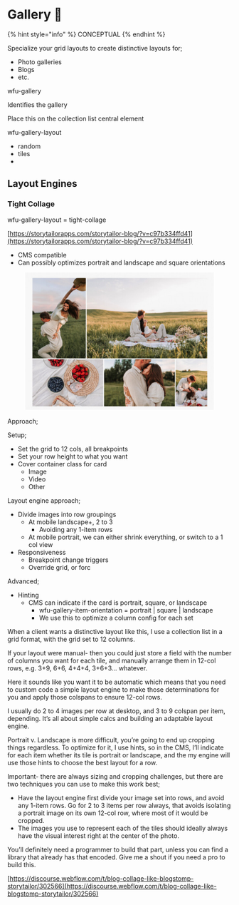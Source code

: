 # Gallery 🧪



{% hint style="info" %}
CONCEPTUAL&#x20;
{% endhint %}



Specialize your grid layouts to create distinctive layouts for;

* Photo galleries
* Blogs
* etc.&#x20;





wfu-gallery

Identifies the gallery

Place this on the collection list central element &#x20;





wfu-gallery-layout



* random
* tiles
*

## Layout Engines

### Tight Collage

wfu-gallery-layout = tight-collage

[https://storytailorapps.com/storytailor-blog/?v=c97b334ffd41](https://storytailorapps.com/storytailor-blog/?v=c97b334ffd41)

* CMS compatible
* Can possibly optimizes portrait and landscape and square orientations

<figure><img src="../.gitbook/assets/image.png" alt=""><figcaption></figcaption></figure>

Approach;

Setup;

* Set the grid to 12 cols, all breakpoints&#x20;
* Set your row height to what you want
* Cover container class for card&#x20;
  * Image
  * Video
  * Other

Layout engine approach;

* Divide images into row groupings&#x20;
  * At mobile landscape+, 2 to 3
    * Avoiding any 1-item rows&#x20;
  * At mobile portrait, we can either shrink everything, or switch to a 1 col view&#x20;
* Responsiveness
  * Breakpoint change triggers
  * Override grid, or forc

Advanced;

* Hinting&#x20;
  * CMS can indicate if the card is portrait, square, or landscape
    * wfu-gallery-item-orientation = portrait | square | landscape
    * We use this to optimize a column config for each set&#x20;



When a client wants a distinctive layout like this, I use a collection list in a grid format, with the grid set to 12 columns.

If your layout were manual- then you could just store a field with the number of columns you want for each tile, and manually arrange them in 12-col rows, e.g. 3+9, 6+6, 4+4+4, 3+6+3… whatever.

Here it sounds like you want it to be automatic which means that you need to custom code a simple layout engine to make those determinations for you and apply those colspans to ensure 12-col rows.

I usually do 2 to 4 images per row at desktop, and 3 to 9 colspan per item, depending. It’s all about simple calcs and building an adaptable layout engine.

Portrait v. Landscape is more difficult, you’re going to end up cropping things regardless. To optimize for it, I use hints, so in the CMS, I’ll indicate for each item whether its tile is portrait or landscape, and the my engine will use those hints to choose the best layout for a row.

Important- there are always sizing and cropping challenges, but there are two techniques you can use to make this work best;

* Have the layout engine first divide your image set into rows, and avoid any 1-item rows. Go for 2 to 3 items per row always, that avoids isolating a portrait image on its own 12-col row, where most of it would be cropped.
* The images you use to represent each of the tiles should ideally always have the visual interest right at the center of the photo.

You’ll definitely need a programmer to build that part, unless you can find a library that already has that encoded. Give me a shout if you need a pro to build this.



[https://discourse.webflow.com/t/blog-collage-like-blogstomp-storytailor/302566](https://discourse.webflow.com/t/blog-collage-like-blogstomp-storytailor/302566)






















